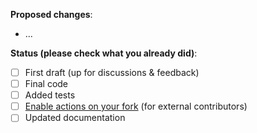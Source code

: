 **Proposed changes**:
- ...

**Status (please check what you already did)**:
- [ ] First draft (up for discussions & feedback)
- [ ] Final code
- [ ] Added tests
- [ ] [Enable actions on your fork](https://github.com/deepset-ai/haystack/blob/master/CONTRIBUTING.md#forks) (for external contributors)
- [ ] Updated documentation
